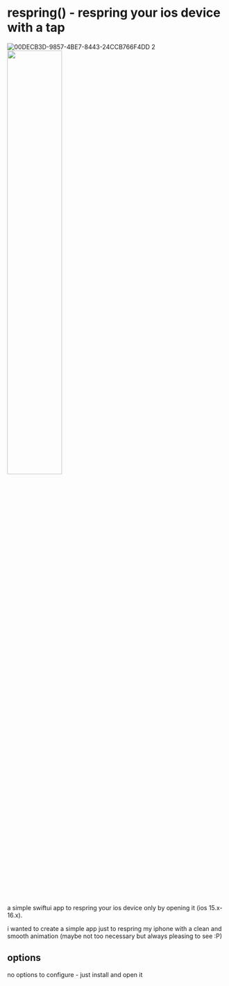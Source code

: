 # respring() - respring your ios device with a tap

![00DECB3D-9857-4BE7-8443-24CCB766F4DD 2](https://user-images.githubusercontent.com/80768380/218546891-b4d4c09b-5b5e-40b9-9edb-38e0164ec163.png)<img src="url" width="50%" height="50%">

a simple swiftui app to respring your ios device only by opening it (ios 15.x-16.x).

i wanted to create a simple app just to respring my iphone with a clean and smooth animation (maybe not too necessary but always pleasing to see :P)

## options
no options to configure - just install and open it
